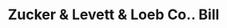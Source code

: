 ---
doi: 10.7916/D8281KRP
date_other: '1890'
date_other_textual: 1890-1899
form: printed ephemera
genre:
- Invoices
name:
- Zucker & Levett & Loeb Co.
object_in_context_url: https://biggert.cul.columbia.edu/items/view/ave_biggert_01917
subject_hierarchical_geographic:
- New York, New York, United States
subject_name:
- Zucker & Levett & Loeb Co.
title: Zucker & Levett & Loeb Co.. Bill
sort_title: Zucker & Levett & Loeb Co.. Bill
call_number: ave_biggert_01917
coordinates:
- 40.71277777777778,-74.00583333333333
pid: ave_biggert_01917
identifiers: ave_biggert_01917
thumbnail: https://derivativo-2.library.columbia.edu/iiif/2/ldpd:490638/full/!256,256/0/native.jpg
permalink: /biggert/ave_biggert_01917/
layout: iiif-image-page
---